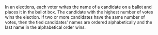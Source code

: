 In an elections, each voter writes the name of a candidate on a ballot and places it in the ballot box. The candidate with the highest number of votes wins the election. If two or more candidates have the same number of votes, then the tied candidates' names are ordered alphabetically and the last name in the alphabetical order wins.
